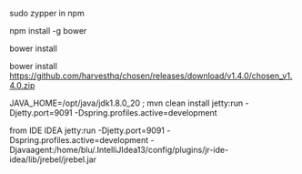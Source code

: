 sudo zypper in npm

npm install -g bower

bower install

bower install https://github.com/harvesthq/chosen/releases/download/v1.4.0/chosen_v1.4.0.zip

JAVA_HOME=/opt/java/jdk1.8.0_20 ; mvn clean install jetty:run -Djetty.port=9091 -Dspring.profiles.active=development

from IDE IDEA
jetty:run -Djetty.port=9091 -Dspring.profiles.active=development -Djavaagent:/home/blu/.IntelliJIdea13/config/plugins/jr-ide-idea/lib/jrebel/jrebel.jar